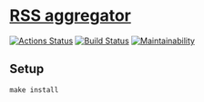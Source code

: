 # [RSS aggregator](https://frontend-project-lvl3-9ue86103a-arzartden.vercel.app)

[![Actions Status](https://github.com/arzartden/frontend-project-lvl3/workflows/hexlet-check/badge.svg)](https://github.com/arzartden/frontend-project-lvl3/actions)
[![Build Status](https://github.com/arzartden/frontend-project-lvl3/actions/workflows/build.yml/badge.svg)](https://github.com/arzartden/frontend-project-lvl3/actions/workflows/build.yml)
[![Maintainability](https://api.codeclimate.com/v1/badges/9c0e50f6d734ec5ad831/maintainability)](https://codeclimate.com/github/arzartden/frontend-project-lvl3/maintainability)

## Setup

`make install`

